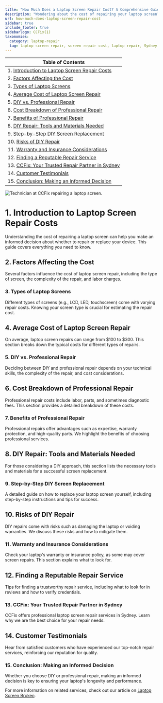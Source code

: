 ```yaml
---
title: "How Much Does a Laptop Screen Repair Cost? A Comprehensive Guide by CCFix"
description: "Wondering about the cost of repairing your laptop screen? Follow our detailed guide to understand the factors affecting the repair cost. Visit CCFix in Sydney for professional assistance or get a free quote online!"
url: how-much-does-laptop-screen-repair-cost
sidebar: true
include_footer: true
sidebarlogo: CCFix(1)
taxonomies:
  category: laptop-repair
  tag: laptop screen repair, screen repair cost, laptop repair, Sydney
---
```


| **Table of Contents**                                               |
|---------------------------------------------------------------------|
| 1. [Introduction to Laptop Screen Repair Costs](#1-introduction-to-laptop-screen-repair-costs) |
| 2. [Factors Affecting the Cost](#2-factors-affecting-the-cost) |
| 3. [Types of Laptop Screens](#3-types-of-laptop-screens) |
| 4. [Average Cost of Laptop Screen Repair](#4-average-cost-of-laptop-screen-repair) |
| 5. [DIY vs. Professional Repair](#5-diy-vs-professional-repair) |
| 6. [Cost Breakdown of Professional Repair](#6-cost-breakdown-of-professional-repair) |
| 7. [Benefits of Professional Repair](#7-benefits-of-professional-repair) |
| 8. [DIY Repair: Tools and Materials Needed](#8-diy-repair-tools-and-materials-needed) |
| 9. [Step-by-Step DIY Screen Replacement](#9-step-by-step-diy-screen-replacement) |
| 10. [Risks of DIY Repair](#10-risks-of-diy-repair) |
| 11. [Warranty and Insurance Considerations](#11-warranty-and-insurance-considerations) |
| 12. [Finding a Reputable Repair Service](#12-finding-a-reputable-repair-service) |
| 13. [CCFix: Your Trusted Repair Partner in Sydney](#13-ccfix-your-trusted-repair-partner-in-sydney) |
| 14. [Customer Testimonials](#14-customer-testimonials) |
| 15. [Conclusion: Making an Informed Decision](#15-conclusion-making-an-informed-decision) |

![Technician at CCFix repairing a laptop screen.](/images/ccfix-laptop-screen-repair.webp "CCFix technician repairing a laptop screen, showcasing expert repair services in a professional environment.")

# **1. Introduction to Laptop Screen Repair Costs**
Understanding the cost of repairing a laptop screen can help you make an informed decision about whether to repair or replace your device. This guide covers everything you need to know.

## **2. Factors Affecting the Cost**
Several factors influence the cost of laptop screen repair, including the type of screen, the complexity of the repair, and labor charges.

### **3. Types of Laptop Screens**
Different types of screens (e.g., LCD, LED, touchscreen) come with varying repair costs. Knowing your screen type is crucial for estimating the repair cost.

## **4. Average Cost of Laptop Screen Repair**
On average, laptop screen repairs can range from $100 to $300. This section breaks down the typical costs for different types of repairs.

### **5. DIY vs. Professional Repair**
Deciding between DIY and professional repair depends on your technical skills, the complexity of the repair, and cost considerations.

## **6. Cost Breakdown of Professional Repair**
Professional repair costs include labor, parts, and sometimes diagnostic fees. This section provides a detailed breakdown of these costs.

### **7. Benefits of Professional Repair**
Professional repairs offer advantages such as expertise, warranty protection, and high-quality parts. We highlight the benefits of choosing professional services.

## **8. DIY Repair: Tools and Materials Needed**
For those considering a DIY approach, this section lists the necessary tools and materials for a successful screen replacement.

### **9. Step-by-Step DIY Screen Replacement**
A detailed guide on how to replace your laptop screen yourself, including step-by-step instructions and tips for success.

## **10. Risks of DIY Repair**
DIY repairs come with risks such as damaging the laptop or voiding warranties. We discuss these risks and how to mitigate them.

### **11. Warranty and Insurance Considerations**
Check your laptop's warranty or insurance policy, as some may cover screen repairs. This section explains what to look for.

## **12. Finding a Reputable Repair Service**
Tips for finding a trustworthy repair service, including what to look for in reviews and how to verify credentials.

### **13. CCFix: Your Trusted Repair Partner in Sydney**
CCFix offers professional laptop screen repair services in Sydney. Learn why we are the best choice for your repair needs.

## **14. Customer Testimonials**
Hear from satisfied customers who have experienced our top-notch repair services, reinforcing our reputation for quality.

### **15. Conclusion: Making an Informed Decision**
Whether you choose DIY or professional repair, making an informed decision is key to ensuring your laptop's longevity and performance.


For more information on related services, check out our article on [Laptop Screen Broken](https://ccfix.com.au/laptop-screen-broken).
